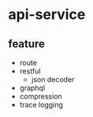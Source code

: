 # api-service

## feature
+ route
+ restful
  + json decoder
+ graphql
+ compression
+ trace logging

